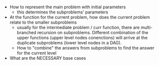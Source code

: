 - How to represent the main problem with initial parameters
    - this determines the subproblems' parameters 
- At the function for the current problem, how does the current problem relate to the smaller subproblems
    - usually for the intermediate problem / curr function, there are multi-branched recursion on subproblems. Different combination of the upper functions (upper level nodes conenctions) will arrive at the duplicate subproblems (lower level nodes in a DAG).
    - How to "combine" the answers from subproblems to find the answer for the current level
- What are the NECESSARY base cases


